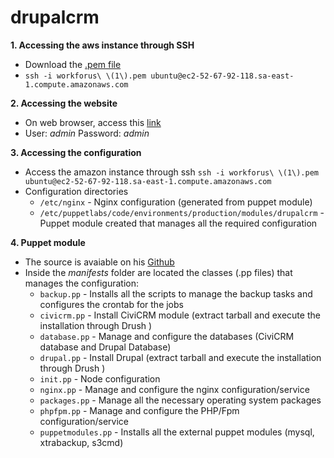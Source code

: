 # drupalcrm

**1. Accessing the aws instance through SSH**

* Download the [.pem file](https://github.com/laurosn/drupalcrm/blob/master/drupalcrm/files/keys/workforus%20(1).pem)
* ```ssh -i workforus\ \(1\).pem ubuntu@ec2-52-67-92-118.sa-east-1.compute.amazonaws.com ```


**2. Accessing the website**

* On web browser, access this [link](https://ec2-52-67-92-118.sa-east-1.compute.amazonaws.com)
* User: *admin* Password: *admin*


**3. Accessing the configuration**

* Access the amazon instance through ssh ```ssh -i workforus\ \(1\).pem ubuntu@ec2-52-67-92-118.sa-east-1.compute.amazonaws.com ```
* Configuration directories
  * ```/etc/nginx``` - Nginx configuration (generated from puppet module) 
  * ```/etc/puppetlabs/code/environments/production/modules/drupalcrm``` - Puppet module created that manages all the required configuration

**4. Puppet module**

* The source is avaiable on his [Github](https://github.com/laurosn/drupalcrm/tree/master/drupalcrm)
* Inside the *manifests* folder are located the classes (.pp files) that manages the configuration:
  * ```backup.pp``` - Installs all the scripts to manage the backup tasks and configures the crontab for the jobs
  * ```civicrm.pp``` - Install CiviCRM module (extract tarball and execute the installation through Drush )
  * ```database.pp``` - Manage and configure the databases (CiviCRM database and Drupal Database)
  * ```drupal.pp``` - Install Drupal (extract tarball and execute the installation through Drush )
  * ```init.pp``` - Node configuration
  * ```nginx.pp``` - Manage and configure the nginx configuration/service
  * ```packages.pp``` - Manage all the necessary operating system packages
  * ```phpfpm.pp``` - Manage and configure the PHP/Fpm configuration/service
  * ```puppetmodules.pp``` - Installs all the external puppet modules (mysql, xtrabackup, s3cmd)
